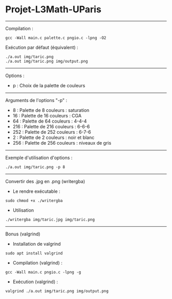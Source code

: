 # Projet-L3Math-UParis
***
Compilation : 
```
gcc -Wall main.c palette.c pngio.c -lpng -O2
```
Exécution par défaut (équivalent) : 
```
./a.out img/taric.png
./a.out img/taric.png img/output.png
```
***
Options :
 * p : Choix de la palette de couleurs
***
Arguments de l'options "-p" :
  * 8 : Palette de 8 couleurs : saturation
  * 16 : Palette de 16 couleurs : CGA
  * 64 : Palette de 64 couleurs : 4-4-4
  * 216 : Palette de 216 couleurs : 6-6-6
  * 252 : Palette de 252 couleurs : 6-7-6
  * 2 : Palette de 2 couleurs : noir et blanc
  * 256 : Palette de 256 couleurs : niveaux de gris
***
Exemple d'utilisation d'options :
```
./a.out img/taric.png -p 8
```
***
Convertir des .jpg en .png (writergba)
* Le rendre exécutable :
```
sudo chmod +x ./writergba
```
* Utilisation
```
./writergba img/taric.jpg img/taric.png
```
***
Bonus (valgrind)
* Installation de valgrind
```
sudo apt install valgrind
```
* Compilation (valgrind) : 
```
gcc -Wall main.c pngio.c -lpng -g
```
* Exécution (valgrind) : 
```
valgrind ./a.out img/taric.png img/output.png
```
